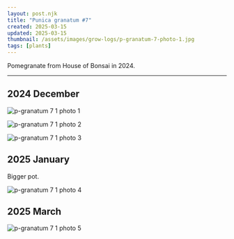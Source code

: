 ```yaml
---
layout: post.njk
title: "Punica granatum #7"
created: 2025-03-15
updated: 2025-03-15
thumbnail: /assets/images/grow-logs/p-granatum-7-photo-1.jpg
tags: [plants]
---
```



Pomegranate from House of Bonsai in 2024.

---
## 2024 December

![p-granatum 7 1 photo 1](/assets/images/grow-logs/p-granatum-7-photo-1.jpg)

![p-granatum 7 1 photo 2](/assets/images/grow-logs/p-granatum-7-photo-2.jpg)

![p-granatum 7 1 photo 3](/assets/images/grow-logs/p-granatum-7-photo-3.jpg)

## 2025 January

Bigger pot.

![p-granatum 7 1 photo 4](/assets/images/grow-logs/p-granatum-7-photo-4.jpg)

## 2025 March

![p-granatum 7 1 photo 5](/assets/images/grow-logs/p-granatum-7-photo-5.jpg)
